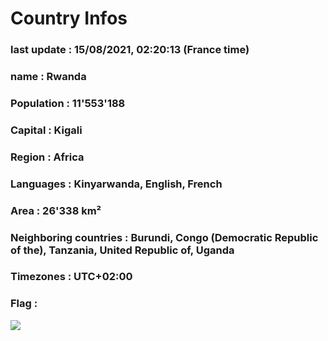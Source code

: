 # Country  Infos
### last update : 15/08/2021, 02:20:13 (France time)

### name : Rwanda
### Population : 11'553'188
### Capital : Kigali
### Region : Africa
### Languages : Kinyarwanda, English, French
### Area : 26'338 km²
### Neighboring countries : Burundi, Congo (Democratic Republic of the), Tanzania, United Republic of, Uganda
### Timezones : UTC+02:00

### Flag :
![](https://restcountries.eu/data/rwa.svg)